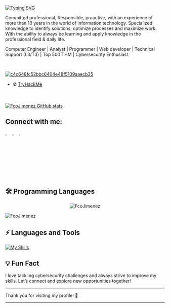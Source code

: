  
<!--
### Hi there 🤘
### I'm Francisco, I’m from 🇨🇱. 
-->
[![Typing SVG](https://readme-typing-svg.demolab.com?font=Fira+Code&weight=700&pause=1000&color=F72E15&width=440&lines=Hello!+My+name+is+Francisco++from+%F0%9F%87%A8%F0%9F%87%B1.;A.K.A+L0ngh0+🤘)](https://git.io/typing-svg)

Committed professional, Responsible, proactive, with an experience of more than 10 years in the world of information technology. Specialized knowledge to identify solutions, optimize processes and maximize work. With the ability to always be learning and apply knowledge in the professional field & daily life.

Computer Engineer | Analyst | Programmer | Web developer | Technical Support (L3/T3) | Top 500 THM | Cybersecurity Enthusiast

<br>

<a href="https://imgbb.com/"><img src="https://i.ibb.co/RY0RWPK/c4c648fc52bbc6404e48f5109aaecb35.jpg" alt="c4c648fc52bbc6404e48f5109aaecb35" border="0"></a>
- ☢️ [TryHackMe](https://tryhackme.com/p/Longho/)
</br>


[![FcoJimenez GitHub stats](https://github-readme-stats.vercel.app/api?username=FcoJimenez&theme=dark)](https://github.com/FcoJimenez/github-readme-stats)


## Connect with me:


[<img src="https://img.icons8.com/color/48/000000/linkedin.png" width="3.5%"/>](https://www.linkedin.com/in/francisco-jimenez-alcantara/)
[<img src="https://img.icons8.com/color/48/000000/twitter.png" width="3.5%"/>](https://twitter.com/l0ngh0)
[<img src="https://miro.medium.com/max/1220/1*kZDwNIxYuMsAyTUrx1vD0Q.png" width="3.5%"/>](https://tryhackme.com/p/W1pl4sh/)


## 🛠️ Programming Languages
<div align="center">
  <p><img align="center" src="https://github-readme-stats.vercel.app/api/top-langs?username=FcoJimenez&show_icons=true&locale=en&layout=compact" alt="FcoJimenez" /></p>
</div>

<img src="https://komarev.com/ghpvc/?username=FcoJimenez&label=Profile%20views&color=0e75b6&style=flat" alt="FcoJimenez" />

## ⚡ Languages and Tools
[![My Skills](https://skillicons.dev/icons?i=js,jquery,html,php,css,bootstrap,cs,bash,cpp,go,py,ruby,rails,vscode&perline=8)](https://skillicons.dev)

## 💡 Fun Fact
I love tackling cybersecurity challenges and always strive to improve my skills. Let’s connect and explore new opportunities together!

---

Thank you for visiting my profile! 🚀

---




<!--
**FcoJimenez/FcoJimenez** is a ✨ _special_ ✨ repository because its `README.md` (this file) appears on your GitHub profile.

Here are some ideas to get you started:

- 🔭 I’m currently working on ...
- 🌱 I’m currently learning ...
- 👯 I’m looking to collaborate on ...
- 🤔 I’m looking for help with ...
- 💬 Ask me about ...
- 📫 How to reach me: ...
- 😄 Pronouns: ...
- ⚡ Fun fact: ...
-->
